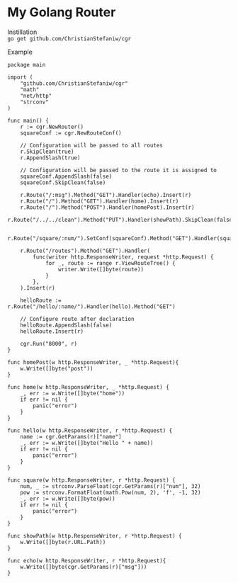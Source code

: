 # My Golang Router

Instillation  
```go get github.com/ChristianStefaniw/cgr```

Example

```
package main

import (
	"github.com/ChristianStefaniw/cgr"
	"math"
	"net/http"
	"strconv"
)

func main() {
	r := cgr.NewRouter()
	squareConf := cgr.NewRouteConf()

	// Configuration will be passed to all routes
	r.SkipClean(true)
	r.AppendSlash(true)

	// Configuration will be passed to the route it is assigned to
	squareConf.AppendSlash(false)
	squareConf.SkipClean(false)
	
	r.Route("/:msg").Method("GET").Handler(echo).Insert(r)
	r.Route("/").Method("GET").Handler(home).Insert(r)
	r.Route("/").Method("POST").Handler(homePost).Insert(r)
	r.Route("/../../clean").Method("PUT").Handler(showPath).SkipClean(false).Insert(r)

	r.Route("/square/:num/").SetConf(squareConf).Method("GET").Handler(square).Insert(r)

	r.Route("/routes").Method("GET").Handler(
		func(writer http.ResponseWriter, request *http.Request) {
			for _, route := range r.ViewRouteTree() {
				writer.Write([]byte(route))
			}
		},
	).Insert(r)

	helloRoute := r.Route("/hello/:name/").Handler(hello).Method("GET")

	// Configure route after declaration
	helloRoute.AppendSlash(false)
	helloRoute.Insert(r)

	cgr.Run("8000", r)
}

func homePost(w http.ResponseWriter, _ *http.Request){
	w.Write([]byte("post"))
}

func home(w http.ResponseWriter, _ *http.Request) {
	_, err := w.Write([]byte("home"))
	if err != nil {
		panic("error")
	}
}

func hello(w http.ResponseWriter, r *http.Request) {
	name := cgr.GetParams(r)["name"]
	_, err := w.Write([]byte("Hello " + name))
	if err != nil {
		panic("error")
	}
}

func square(w http.ResponseWriter, r *http.Request) {
	num, _ := strconv.ParseFloat(cgr.GetParams(r)["num"], 32)
	pow := strconv.FormatFloat(math.Pow(num, 2), 'f', -1, 32)
	_, err := w.Write([]byte(pow))
	if err != nil {
		panic("error")
	}
}

func showPath(w http.ResponseWriter, r *http.Request) {
	w.Write([]byte(r.URL.Path))
}

func echo(w http.ResponseWriter, r *http.Request){
	w.Write([]byte(cgr.GetParams(r)["msg"]))
}
```
